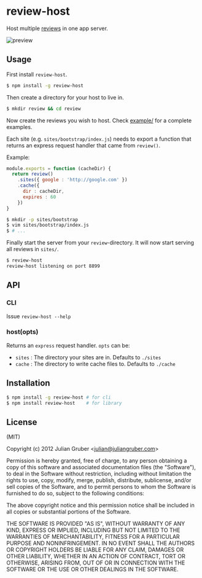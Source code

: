 # review-host

Host multiple [reviews](https://github.com/juliangruber/review) in one app server.

![preview](http://f.cl.ly/items/3O1w3Y0X2i0s1F1M273x/Screen%20Shot%202013-01-24%20at%2012.50.38%20PM.png)

## Usage

First install `review-host`.

```bash
$ npm install -g review-host
```

Then create a directory for your host to live in.

```bash
$ mkdir review && cd review
```

Now create the reviews you wish to host. Check [example/](https://github.com/juliangruber/review-host/tree/master/example) for
a complete examples.

Each site (e.g. `sites/bootstrap/index.js`) needs to export a function that returns an express request handler that came
from `review()`.

Example:

```js
module.exports = function (cacheDir) {
  return review()
    .sites({ google : 'http://google.com' })
    .cache({
      dir : cacheDir,
      expires : 60
    })
}
```

```bash
$ mkdir -p sites/bootstrap
$ vim sites/bootstrap/index.js
$ # ...
```

Finally start the server from your `review`-directory. It will now start serving all reviews in `sites/`.

```bash
$ review-host
review-host listening on port 8899
```

## API

### CLI

Issue `review-host --help`

### host(opts)

Returns an `express` request handler. `opts` can be:

* `sites` : The directory your sites are in. Defaults to `./sites`
* `cache` : The directory to write cache files to. Defaults to `./cache`

## Installation

```bash
$ npm install -g review-host # for cli
$ npm install review-host    # for library
```

## License

(MIT)

Copyright (c) 2012 Julian Gruber &lt;julian@juliangruber.com&gt;

Permission is hereby granted, free of charge, to any person obtaining a copy of this software and associated documentation files (the "Software"), to deal in the Software without restriction, including without limitation the rights to use, copy, modify, merge, publish, distribute, sublicense, and/or sell copies of the Software, and to permit persons to whom the Software is furnished to do so, subject to the following conditions:

The above copyright notice and this permission notice shall be included in all copies or substantial portions of the Software.

THE SOFTWARE IS PROVIDED "AS IS", WITHOUT WARRANTY OF ANY KIND, EXPRESS OR IMPLIED, INCLUDING BUT NOT LIMITED TO THE WARRANTIES OF MERCHANTABILITY, FITNESS FOR A PARTICULAR PURPOSE AND NONINFRINGEMENT. IN NO EVENT SHALL THE AUTHORS OR COPYRIGHT HOLDERS BE LIABLE FOR ANY CLAIM, DAMAGES OR OTHER LIABILITY, WHETHER IN AN ACTION OF CONTRACT, TORT OR OTHERWISE, ARISING FROM, OUT OF OR IN CONNECTION WITH THE SOFTWARE OR THE USE OR OTHER DEALINGS IN THE SOFTWARE.
